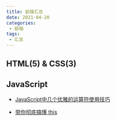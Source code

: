 ```yaml
---
title: 前端汇总
date: 2021-04-20
categories:
 - 前端
tags:
 - 汇总
---
```


<!-- more -->



## HTML(5) & CSS(3)





## JavaScript

- [JavaScript中几个优雅的运算符使用技巧](/blogs/frontEnd/javascript/210427.md)

- [带你彻底搞懂 this](/blogs/frontEnd/javascript/210429.md)

  